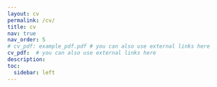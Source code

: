 ```yaml
---
layout: cv
permalink: /cv/
title: cv
nav: true
nav_order: 5
# cv_pdf: example_pdf.pdf # you can also use external links here
cv_pdf:  # you can also use external links here
description: 
toc:
  sidebar: left
---
```

